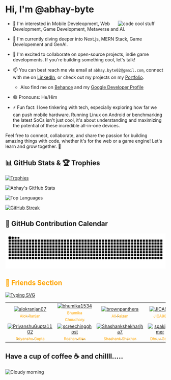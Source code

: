 # Hi, I'm @abhay-byte  
<img alt="code cool stuff" src="https://user-images.githubusercontent.com/74038190/212284068-b4ee9a5c-331c-4d18-9481-53dd6b9debd5.gif" width="150" align="right">

- 👀 I'm interested in Mobile Develeopment, Web Development, Game Development, Metaverse and AI.

- 🌱 I'm currently diving deeper into Next.js, MERN Stack, Game Developement and GenAI.
  
- 💞️ I'm excited to collaborate on open-source projects, indie game developments. If you're building something cool, let's talk!

- 📫 You can best reach me via email at `abhay.byte02@gmail.com`, connect with me on [LinkedIn](https://www.linkedin.com/in/abhay-byte/), or check out my projects on my [Portfolio](https://abhayraj-porfolio.web.app/).
   * Also find me on [Behance](https://www.behance.net/abhay-raj) and my [Google Developer Profile](https://play.google.com/store/apps/dev?id=8004929841101888920&hl=en_US&gl=US&pli=1)

- 😄 Pronouns: He/Him

- ⚡ Fun fact: I love tinkering with tech, especially exploring how far we can push mobile hardware. Running Linux on Android or benchmarking the latest SoCs isn't just cool, it's about understanding and maximizing the potential of these incredible all-in-one devices.
  
Feel free to connect, collaborate, and share the passion for building amazing things with code, whether it's for the web or a game engine! Let's learn and grow together. 🚀

## 📊 GitHub Stats & 🏆 Trophies

[![Trophies](https://github-profile-trophy.vercel.app/?username=abhay-byte&theme=gruvbox&column=5&no-frame=true)](https://github.com/ryo-ma/github-profile-trophy)

![Abhay's GitHub Stats](https://github-readme-stats.vercel.app/api?username=abhay-byte&show_icons=true&theme=gruvbox&no-frame=true)

![Top Languages](https://github-readme-stats.vercel.app/api/top-langs/?username=abhay-byte&layout=compact&theme=gruvbox&no-frame=true)

[![GitHub Streak](https://streak-stats.demolab.com?user=abhay-byte&theme=gruvbox&hide_border=true)](https://git.io/streak-stats)


## 📅 GitHub Contribution Calendar

<!-- GitHub contribution calendar image -->

![GitHub Contribution Calendar](https://github.com/abhay-byte/abhay-byte/blob/output/github-contribution-grid-snake-dark.svg)

<h2 align="left" style="color:orange;">👥 Friends Section</h2>

<p align="left">
  <a href="https://git.io/typing-svg">
    <img src="https://readme-typing-svg.herokuapp.com?font=Fira+Code&size=24&duration=7000&pause=1000&color=FFA500&center=false&vCenter=true&repeat=false&width=800&lines=Some+of+my+amazing+friends+on+GitHub+❤️" alt="Typing SVG"/>
  </a>
</p>

<table>
  <tr>
    <td align="center">
      <a href="https://github.com/Abimomin">
        <img src="https://avatars.githubusercontent.com/u/145465021?s=130&v=4" width="75px" alt="alokranjan07" />
        <br />
        <sub style="color:orange;">Alok Ranjan</sub>
      </a>
    </td>
    <td align="center">
      <a href="https://github.com/bhumika1534">
        <img src="https://avatars.githubusercontent.com/u/134226791?v=4" width="75px" alt="bhumika1534" />
        <br />
        <sub style="color:orange;">Bhumika Choudhary</sub>
      </a>
    </td>
    <td align="center">
      <a href="https://github.com/brownpanthera">
        <img src="https://avatars.githubusercontent.com/u/68064523?s=130&v=4" width="75px" alt="brownpanthera" />
        <br />
        <sub style="color:orange;">Ali Faizan</sub>
      </a>
    </td>
    <td align="center">
      <a href="https://github.com/JICA98">
        <img src="https://avatars.githubusercontent.com/u/44204157?s=130&v=4" width="75px" alt="JICA98" />
        <br />
        <sub style="color:orange;">JICA98</sub>
      </a>
    </td>
    <td align="center">
      <a href="https://github.com/mayank30092">
        <img src="https://avatars.githubusercontent.com/u/140531434?s=130&v=4" width="75px" alt="mayank30092" />
        <br />
        <sub style="color:orange;">Mayank Mittal</sub>
      </a>
    </td>
  </tr>
  <tr>
    <td align="center">
      <a href="https://github.com/PriyanshuGupta1102">
        <img src="https://avatars.githubusercontent.com/u/198954890?s=130&v=4" width="75px" alt="PriyanshuGupta1102" />
        <br />
        <sub style="color:orange;">Priyanshu Gupta</sub>
      </a>
    </td>
    <td align="center">
      <a href="https://github.com/screechingghost">
        <img src="https://avatars.githubusercontent.com/u/66155573?s=130&v=4" width="75px" alt="screechingghost" />
        <br />
        <sub style="color:orange;">Roshan Alex</sub>
      </a>
    </td>
    <td align="center">
      <a href="https://github.com/Shashankshekharjha7">
        <img src="https://avatars.githubusercontent.com/u/132138267?s=130&v=4" width="75px" alt="Shashankshekharjha7" />
        <br />
        <sub style="color:orange;">Shashank Shekhar</sub>
      </a>
    </td>
    <td align="center">
      <a href="https://github.com/spakigamer">
        <img src="https://avatars.githubusercontent.com/u/83716612?s=130&v=4" width="75px" alt="spakigamer" />
        <br />
        <sub style="color:orange;">Dhruv Goel</sub>
      </a>
    </td>
  </tr>
</table>



## Have a cup of coffee ☕ and chillll.....

<img alt="Cloudy morning" src="https://external-content.duckduckgo.com/iu/?u=https%3A%2F%2Fi.pinimg.com%2Foriginals%2F0a%2F12%2Fe1%2F0a12e130650543cf5b165a008d1604e3.gif&f=1&nofb=1&ipt=45d19651bf4a3af0a3691646e1c9d0b6acb834d575e26fb01a868e2243e32fbd" width="600" align="center">
